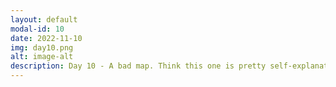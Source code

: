 ```yaml
---
layout: default
modal-id: 10
date: 2022-11-10
img: day10.png
alt: image-alt
description: Day 10 - A bad map. Think this one is pretty self-explanatory!
---
```

